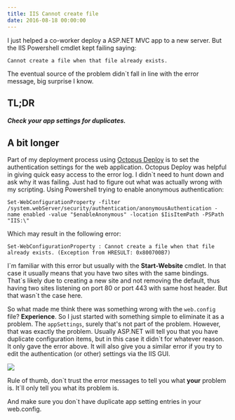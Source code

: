 ```yaml
---
title: IIS Cannot create file
date: 2016-08-18 00:00:00
---
```

I just helped a co-worker deploy a ASP.NET MVC app to a new server. But the IIS Powershell cmdlet kept failing saying:

`
Cannot create a file when that file already exists.
`

The eventual source of the problem didn`t fall in line with the error message, big surprise I know.
<!--more-->

## TL;DR
##### Check your app settings for duplicates.

## A bit longer

Part of my deployment process using [Octopus Deploy](https://www.octopus.com) is to set the authentication settings for the web application. Octopus Deploy was helpful in giving quick easy access to the error log. I didn`t need to hunt down and ask why it was failing. Just had to figure out what was actually wrong with my scripting. Using Powershell trying to enable anonymous authentication:

`
Set-WebConfigurationProperty -filter /system.webServer/security/authentication/anonymousAuthentication -name enabled -value "$enableAnonymous" -location $IisItemPath -PSPath "IIS:\"
`

Which may result in the following error:

`
Set-WebConfigurationProperty : Cannot create a file when that file already exists. (Exception from HRESULT: 0x800700B7)
`

I\`m familiar with this error but usually with the **Start-Website** cmdlet. In that case it usually means that you have two sites with the same bindings. That\`s likely due to creating a new site and not removing the default, thus having two sites listening on port 80 or port 443 with same host header. But that wasn\`t the case here.

So what made me think there was something wrong with the `web.config` file? **Experience**. So I just started with something simple to eliminate it as a problem. The `appSettings`, surely that\'s not part of the problem. However, that was exactly the problem. Usually ASP.NET will tell you that you have duplicate configuration items, but in this case it didn\`t for whatever reason. It only gave the error above. It will also give you a similar error if you try to edit the authentication (or other) settings via the IIS GUI.

![](/images/cannot-create-file-iis.png)

Rule of thumb, don\`t trust the error messages to tell you what **your** problem is. It\`ll only tell you what its problem is.

And make sure you don\`t have duplicate app setting entries in your web.config.